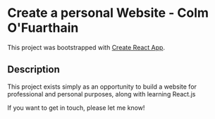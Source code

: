 # Create a personal Website - Colm O'Fuarthain

This project was bootstrapped with [Create React App](https://github.com/facebook/create-react-app).

## Description

This project exists simply as an opportunity to build a website for professional and personal purposes, along with learning React.js

If you want to get in touch, please let me know!

